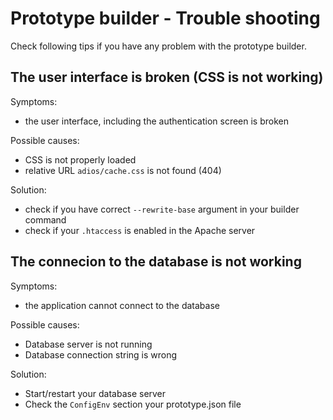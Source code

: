 # Prototype builder - Trouble shooting

Check following tips if you have any problem with the prototype builder.

## The user interface is broken (CSS is not working)

Symptoms:
  * the user interface, including the authentication screen is broken

Possible causes:
  * CSS is not properly loaded
  * relative URL ```adios/cache.css``` is not found (404)

Solution:
  * check if you have correct ```--rewrite-base``` argument in your builder command
  * check if your ```.htaccess``` is enabled in the Apache server

## The connecion to the database is not working

Symptoms:
  * the application cannot connect to the database

Possible causes:
  * Database server is not running
  * Database connection string is wrong

Solution:
  * Start/restart your database server
  * Check the ```ConfigEnv``` section your prototype.json file
  

